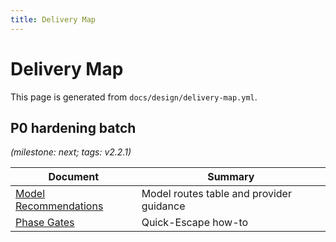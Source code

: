 ```yaml
---
title: Delivery Map
---
```


# Delivery Map

This page is generated from `docs/design/delivery-map.yml`.

## P0 hardening batch
_(milestone: next; tags: v2.2.1)_

| Document | Summary |
|---|---|
| [Model Recommendations](../kb/howtos/model-recommendations.md) | Model routes table and provider guidance |
| [Phase Gates](../kb/howtos/phase-gates.md) | Quick-Escape how-to |


